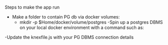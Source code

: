 Steps to make the app run
- Make a folder to contain PG db via docker volumes:
    - mkdir -p $Home/docker/volume/postgres
-Spin up a postgres DBMS on your local docker environment with a command such as:

-Update the knexfile.js with your PG DBMS connection details
